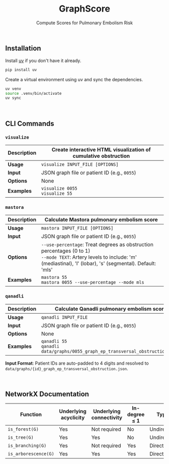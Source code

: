 <div align="center">

# GraphScore

Compute Scores for Pulmonary Embolism Risk

</div>

&#160;

## Installation

Install [uv](https://docs.astral.sh/uv/) if you don't have it already.

```bash
pip install uv
```

Create a virtual environment using uv and sync the dependencies.

```bash
uv venv
source .venv/bin/activate
uv sync
```

&#160;

## CLI Commands

### `visualize`

| **Description** | Create interactive HTML visualization of cumulative obstruction |
| --------------- | --------------------------------------------------------------- |
| **Usage**       | `visualize INPUT_FILE [OPTIONS]`                                |
| **Input**       | JSON graph file or patient ID (e.g., `0055`)                    |
| **Options**     | None                                                            |
| **Examples**    | `visualize 0055`<br>`visualize 55`                              |

### `mastora`

| **Description** | Calculate Mastora pulmonary embolism score                                                                                                                                      |
| --------------- | ------------------------------------------------------------------------------------------------------------------------------------------------------------------------------- |
| **Usage**       | `mastora INPUT_FILE [OPTIONS]`                                                                                                                                                  |
| **Input**       | JSON graph file or patient ID (e.g., `0055`)                                                                                                                                    |
| **Options**     | `--use-percentage`: Treat degrees as obstruction percentages (0 to 1)<br>`--mode TEXT`: Artery levels to include: 'm' (mediastinal), 'l' (lobar), 's' (segmental). Default: 'mls' |
| **Examples**    | `mastora 55`<br>`mastora 0055 --use-percentage --mode mls`                                                                                                                      |

### `qanadli`

| **Description** | Calculate Qanadli pulmonary embolism score                                       |
| --------------- | -------------------------------------------------------------------------------- |
| **Usage**       | `qanadli INPUT_FILE`                                                             |
| **Input**       | JSON graph file or patient ID (e.g., `0055`)                                     |
| **Options**     | None                                                                             |
| **Examples**    | `qanadli 55`<br>`qanadli data/graphs/0055_graph_ep_transversal_obstruction.json` |

**Input Format**: Patient IDs are auto-padded to 4 digits and resolved to `data/graphs/{id}_graph_ep_transversal_obstruction.json`.

&#160;

## NetworkX Documentation

| Function             | Underlying acyclicity | Underlying connectivity | In-degree ≤ 1 | Type       | Morgane's graphs compatibility |
| -------------------- | --------------------- | ----------------------- | ------------- | ---------- | ------------------------------ |
| `is_forest(G)`       | Yes                   | Not required            | No            | Undirected | Yes                            |
| `is_tree(G)`         | Yes                   | Yes                     | No            | Undirected | Yes                            |
| `is_branching(G)`    | Yes                   | Not required            | Yes           | Directed   | Yes                            |
| `is_arborescence(G)` | Yes                   | Yes                     | Yes           | Directed   | Yes                            |
